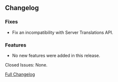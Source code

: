 ## Changelog

### Fixes

- Fix an incompatibility with Server Translations API.

### Features

- No new features were added in this release.

Closed Issues: None.

[Full Changelog](https://github.com/JamCoreModding/Jamtastic/compare/...)
